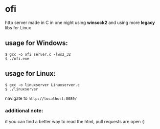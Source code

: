 # ofi
http server made in C in one night using **winsock2** and using more **legacy** libs for Linux

## usage for Windows:
```$ gcc -o ofi server.c -lws2_32``` <br>
```$ ./ofi.exe```

## usage for Linux:
```$ gcc -o linuxserver Linuxserver.c``` <br>
```$ ./linuxserver```

navigate to `http://localhost:8080/`

### additional note:
if you can find a better way to read the html, pull requests are open :) 